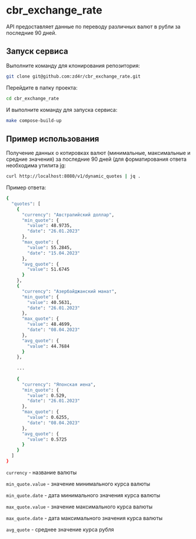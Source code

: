 # cbr_exchange_rate

API предоставляет данные по переводу различных валют в рубли за последние 90 дней.

## Запуск сервиса
Выполните команду для клонирования репозитория:
```bash
git clone git@github.com:zd4r/cbr_exchange_rate.git
```
Перейдите в папку проекта:
```bash
cd cbr_exchange_rate
```
И выполните команду для запуска сервиса:
```bash
make compose-build-up
```
## Пример использования
Получение данных о котировках валют (минимальные, максимальные и средние значения) за последние 90 дней (для форматирования ответа необходима утилита [jq](https://github.com/stedolan/jq):
```bash
curl http://localhost:8080/v1/dynamic_quotes | jq .
```

Пример ответа:
```bash
{
  "quotes": [
    {
      "currency": "Австралийский доллар",
      "min_quote": {
        "value": 48.9735,
        "date": "26.01.2023"
      },
      "max_quote": {
        "value": 55.2845,
        "date": "15.04.2023"
      },
      "avg_quote": {
        "value": 51.6745
      }
    },
    {
      "currency": "Азербайджанский манат",
      "min_quote": {
        "value": 40.5631,
        "date": "26.01.2023"
      },
      "max_quote": {
        "value": 48.4699,
        "date": "08.04.2023"
      },
      "avg_quote": {
        "value": 44.7684
      }
    },
    
    ...
    
    {
      "currency": "Японская иена",
      "min_quote": {
        "value": 0.529,
        "date": "26.01.2023"
      },
      "max_quote": {
        "value": 0.6255,
        "date": "08.04.2023"
      },
      "avg_quote": {
        "value": 0.5725
      }
    }
  ]
}
```
`currency` - название валюты

`min_quote.value` - значение минимального курса валюты

`min_quote.date` - дата минимального значения курса валюты

`max_quote.value` - значение максимального курса валюты

`max_quote.date` - дата максимального значения курса валюты
    
`avg_quote` - среднее значение курса рубля
